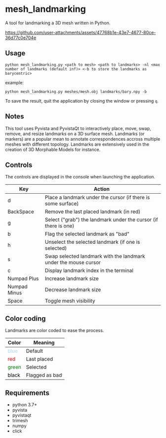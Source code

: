 # mesh_landmarking
A tool for landmarking a 3D mesh written in Python.

https://github.com/user-attachments/assets/47768b1e-43e7-4677-80ce-36d77c0e704e

## Usage

`python mesh_landmarking.py <path to mesh> <path to landmarks> -nl <max number of landmarks (default inf)> <-b to store the landmarks as barycentric>`

example:

`python mesh_landmarking.py meshes/mesh.obj landmarks/bary.npy -b`

To save the result, quit the application by closing the window or pressing `q`.

## Notes

This tool uses Pyvista and PyvistaQt to interactively place, move, swap, remove, and resize landmarks on a 3D surface mesh. Landmarks (or markers) are a popular mean to annotate correspondences accross multiple meshes with different topology. Landmarks are extensively used in the creation of 3D Morphable Models for instance.

## Controls

The controls are displayed in the console when launching the application.

| Key    | Action |
| -------- | ------- |
| d  | Place a landmark under the cursor (if there is some surface)    |
| BackSpace | Remove the last placed landmark (in red)     |
| g    | Select ("grab") the landmark under the cursor (if there is one)   |
| b    | Flag the selected landmark as "bad"   |
| h    | Unselect the selected landmark (if one is selected)  |
| s    | Swap selected landmark with the landmark under the mouse cursor |
| c    | Display landmark index in the terminal |
| Numpad Plus    | Increase landmark size |
| Numpad Minus    | Decrease landmark size |
| Space    | Toggle mesh visibility |

## Color coding

Landmarks are color coded to ease the process.

| Color    | Meaning |
| -------- | ------- |
| <span style="color:lightblue">blue</span>  | Default |
| <span style="color:red">red</span>  | Last placed |
| <span style="color:green">green</span>  | Selected |
| <span style="color:black">black</span>  | Flagged as bad |


## Requirements
- python 3.7+
- pyvista
- pyvistaqt
- trimesh
- numpy
- click

